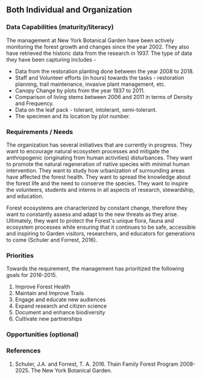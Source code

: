 ## Both Individual and Organization

### Data Capabilities (maturity/literacy)

The management at New York Botanical Garden have been actively monitoring the forest growth and changes since the year 2002. They also have retrieved the historic data from the research in 1937. The type of data they have been capturing includes -

* Data from the restoration planting done between the year 2008 to 2018.
* Staff and Volunteer efforts (in hours) towards the tasks - restoration planning, trail maintenance, invasive plant management, etc.
* Canopy Change by plots from the year 1937 to 2011.
* Comparison of living stems between 2006 and 2011 in terms of Density and Frequency.
* Data on the leaf pack - tolerant, intolerant, semi-tolerant.
* The specimen and its location by plot number.

### Requirements / Needs

The organization has several initiatives that are currently in progress. They want to encourage natural ecosystem processes and mitigate the anthropogenic (originating from human activities) disturbances. They want to promote the natural regeneration of native species with minimal human intervention. They want to study how urbanization of surrounding areas have affected the forest health. They want to spread the knowledge about the forest life and the need to conserve the species. They want to inspire the volunteers, students and interns in all aspects of research, stewardship, and education.

Forest ecosystems are characterized by constant change, therefore they want to constantly assess and adapt to the new threats as they arise. Ultimately, they want to protect the Forest's unique flora, fauna and ecosystem processes while ensuring that it continues to be safe, accessible and inspiring to Garden visitors, researchers, and educators for generations to come (Schuler and Forrest, 2016).

### Priorities

Towards the requirement, the management has prioritized the following goals for 2016-2015.

1. Improve Forest Health
2. Maintain and Improve Trails
3. Engage and educate new audiences
4. Expand research and citizen science
5. Document and enhance biodiversity
6. Cultivate new partnerships

### Opportunities (optional)



### References

1. Schuler, J.A. and Forrest, T. A.  2016. Thain Family Forest Program 2008-2025. The New York Botanical Garden.

